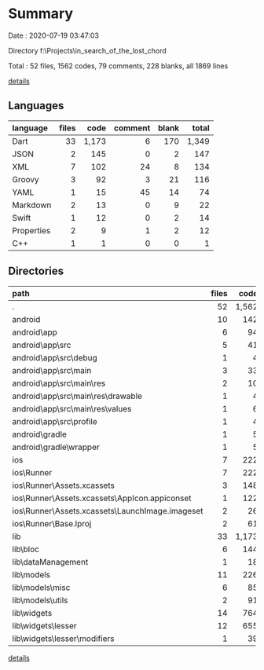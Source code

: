 # Summary

Date : 2020-07-19 03:47:03

Directory f:\Projects\in_search_of_the_lost_chord

Total : 52 files,  1562 codes, 79 comments, 228 blanks, all 1869 lines

[details](details.md)

## Languages
| language | files | code | comment | blank | total |
| :--- | ---: | ---: | ---: | ---: | ---: |
| Dart | 33 | 1,173 | 6 | 170 | 1,349 |
| JSON | 2 | 145 | 0 | 2 | 147 |
| XML | 7 | 102 | 24 | 8 | 134 |
| Groovy | 3 | 92 | 3 | 21 | 116 |
| YAML | 1 | 15 | 45 | 14 | 74 |
| Markdown | 2 | 13 | 0 | 9 | 22 |
| Swift | 1 | 12 | 0 | 2 | 14 |
| Properties | 2 | 9 | 1 | 2 | 12 |
| C++ | 1 | 1 | 0 | 0 | 1 |

## Directories
| path | files | code | comment | blank | total |
| :--- | ---: | ---: | ---: | ---: | ---: |
| . | 52 | 1,562 | 79 | 228 | 1,869 |
| android | 10 | 142 | 26 | 29 | 197 |
| android\app | 6 | 94 | 25 | 18 | 137 |
| android\app\src | 5 | 41 | 22 | 6 | 69 |
| android\app\src\debug | 1 | 4 | 3 | 1 | 8 |
| android\app\src\main | 3 | 33 | 16 | 4 | 53 |
| android\app\src\main\res | 2 | 10 | 9 | 3 | 22 |
| android\app\src\main\res\drawable | 1 | 4 | 7 | 2 | 13 |
| android\app\src\main\res\values | 1 | 6 | 2 | 1 | 9 |
| android\app\src\profile | 1 | 4 | 3 | 1 | 8 |
| android\gradle | 1 | 5 | 1 | 1 | 7 |
| android\gradle\wrapper | 1 | 5 | 1 | 1 | 7 |
| ios | 7 | 222 | 2 | 8 | 232 |
| ios\Runner | 7 | 222 | 2 | 8 | 232 |
| ios\Runner\Assets.xcassets | 3 | 148 | 0 | 4 | 152 |
| ios\Runner\Assets.xcassets\AppIcon.appiconset | 1 | 122 | 0 | 1 | 123 |
| ios\Runner\Assets.xcassets\LaunchImage.imageset | 2 | 26 | 0 | 3 | 29 |
| ios\Runner\Base.lproj | 2 | 61 | 2 | 2 | 65 |
| lib | 33 | 1,173 | 6 | 170 | 1,349 |
| lib\bloc | 6 | 144 | 0 | 50 | 194 |
| lib\dataManagement | 1 | 18 | 0 | 4 | 22 |
| lib\models | 11 | 226 | 0 | 34 | 260 |
| lib\models\misc | 6 | 85 | 0 | 18 | 103 |
| lib\models\utils | 2 | 91 | 0 | 6 | 97 |
| lib\widgets | 14 | 764 | 6 | 78 | 848 |
| lib\widgets\lesser | 12 | 655 | 6 | 64 | 725 |
| lib\widgets\lesser\modifiers | 1 | 39 | 0 | 5 | 44 |

[details](details.md)